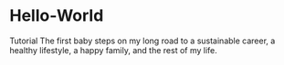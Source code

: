 # Hello-World
Tutorial
The first baby steps on my long road to a sustainable career, a healthy lifestyle, a happy family, and the rest of my life.
